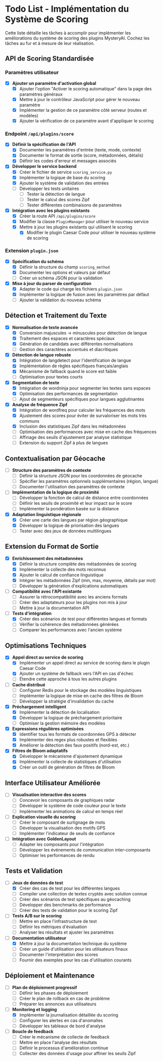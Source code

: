 # Todo List - Implémentation du Système de Scoring

Cette liste détaille les tâches à accomplir pour implémenter les améliorations du système de scoring des plugins MysteryAI. Cochez les tâches au fur et à mesure de leur réalisation.

## API de Scoring Standardisée

### Paramètres utilisateur

- [x] **Ajouter un paramètre d'activation global**
  - [x] Ajouter l'option "Activer le scoring automatique" dans la page des paramètres généraux
  - [x] Mettre à jour le contrôleur JavaScript pour gérer le nouveau paramètre
  - [x] Implémenter la gestion de ce paramètre côté serveur (routes et modèles)
  - [x] Ajouter la vérification de ce paramètre avant d'appliquer le scoring

### Endpoint `/api/plugins/score`

- [x] **Définir la spécification de l'API**
  - [x] Documenter les paramètres d'entrée (texte, mode, contexte)
  - [x] Documenter le format de sortie (score, métadonnées, détails)
  - [x] Définir les codes d'erreur et messages associés

- [x] **Développer le service backend**
  - [x] Créer le fichier de service `scoring_service.py`
  - [x] Implémenter la logique de base du scoring
  - [x] Ajouter le système de validation des entrées
  - [ ] Développer les tests unitaires
    - [ ] Tester la détection de langue
    - [ ] Tester le calcul des scores Zipf
    - [ ] Tester différentes combinaisons de paramètres

- [x] **Intégration avec les plugins existants**
  - [x] Créer la route API `/api/plugins/score`
  - [x] Modifier la classe `PluginManager` pour utiliser le nouveau service
  - [x] Mettre à jour les plugins existants qui utilisent le scoring
    - [x] Modifier le plugin Caesar Code pour utiliser le nouveau système de scoring

### Extension `plugin.json`

- [x] **Spécification du schéma**
  - [x] Définir la structure du champ `scoring_method`
  - [x] Documenter les options et valeurs par défaut
  - [ ] Créer un schéma JSON pour la validation

- [x] **Mise à jour du parser de configuration**
  - [x] Adapter le code qui charge les fichiers `plugin.json`
  - [x] Implémenter la logique de fusion avec les paramètres par défaut
  - [ ] Ajouter la validation du nouveau schéma

## Détection et Traitement du Texte

- [x] **Normalisation de texte avancée**
  - [x] Conversion majuscules → minuscules pour détection de langue
  - [x] Traitement des espaces et caractères spéciaux
  - [x] Génération de candidats avec différentes normalisations
  - [ ] Gestion des caractères accentués et diacritiques

- [x] **Détection de langue robuste**
  - [x] Intégration de langdetect pour l'identification de langue
  - [x] Implémentation de règles spécifiques français/anglais
  - [x] Mécanisme de fallback quand le score est faible
  - [ ] Optimisation pour textes courts

- [x] **Segmentation de texte**
  - [x] Intégration de wordninja pour segmenter les textes sans espaces
  - [x] Optimisation des performances de segmentation
  - [ ] Ajout de segmenteurs spécifiques pour langues agglutinantes

- [x] **Analyse de fréquence Zipf**
  - [x] Intégration de wordfreq pour calculer les fréquences des mots
  - [x] Ajustement des scores pour éviter de survaloriser les mots très communs
  - [x] Inclusion des statistiques Zipf dans les métadonnées
  - [ ] Optimisation des performances avec mise en cache des fréquences
  - [ ] Affinage des seuils d'ajustement par analyse statistique
  - [ ] Extension du support Zipf à plus de langues

## Contextualisation par Géocache

- [ ] **Structure des paramètres de contexte**
  - [ ] Définir la structure JSON pour les coordonnées de géocache
  - [ ] Spécifier les paramètres optionnels supplémentaires (région, langue)
  - [ ] Documenter l'utilisation des paramètres de contexte

- [ ] **Implémentation de la logique de proximité**
  - [ ] Développer la fonction de calcul de distance entre coordonnées
  - [ ] Définir les seuils de proximité et leur impact sur le score
  - [ ] Implémenter la pondération basée sur la distance

- [x] **Adaptation linguistique régionale**
  - [x] Créer une carte des langues par région géographique
  - [x] Développer la logique de priorisation des langues
  - [ ] Tester avec des jeux de données multilingues

## Extension du Format de Sortie

- [x] **Enrichissement des métadonnées**
  - [x] Définir la structure complète des métadonnées de scoring
  - [x] Implémenter la collecte des mots reconnus
  - [x] Ajouter le calcul de confiance linguistique
  - [x] Intégrer les métadonnées Zipf (min, max, moyenne, détails par mot)
  - [ ] Développer la génération d'explications automatiques

- [ ] **Compatibilité avec l'API existante**
  - [ ] Assurer la rétrocompatibilité avec les anciens formats
  - [ ] Créer des adaptateurs pour les plugins non mis à jour
  - [ ] Mettre à jour la documentation API

- [ ] **Tests d'intégration**
  - [x] Créer des scénarios de test pour différentes langues et formats
  - [ ] Vérifier la cohérence des métadonnées générées
  - [ ] Comparer les performances avec l'ancien système

## Optimisations Techniques

- [x] **Appel direct au service de scoring**
  - [x] Implémenter un appel direct au service de scoring dans le plugin Caesar Code 
  - [x] Ajouter un système de fallback vers l'API en cas d'échec
  - [ ] Étendre cette approche à tous les autres plugins

- [ ] **Cache distribué**
  - [ ] Configurer Redis pour le stockage des modèles linguistiques
  - [ ] Implémenter la logique de mise en cache des filtres de Bloom
  - [ ] Développer la stratégie d'invalidation du cache

- [x] **Préchargement intelligent**
  - [x] Implémenter la détection de localisation
  - [x] Développer la logique de préchargement prioritaire
  - [ ] Optimiser la gestion mémoire des modèles

- [x] **Expressions régulières optimisées**
  - [x] Identifier tous les formats de coordonnées GPS à détecter
  - [x] Implémenter des regex plus robustes et flexibles
  - [x] Améliorer la détection des faux positifs (nord-est, etc.)

- [x] **Filtres de Bloom adaptatifs**
  - [x] Développer le mécanisme d'ajustement dynamique
  - [x] Implémenter la collecte de statistiques d'utilisation
  - [x] Créer un outil de génération de filtres de Bloom

## Interface Utilisateur Améliorée

- [ ] **Visualisation interactive des scores**
  - [ ] Concevoir les composants de graphiques radar
  - [ ] Développer le système de code couleur pour le texte
  - [ ] Implémenter les animations de calcul en temps réel

- [ ] **Explication visuelle du scoring**
  - [ ] Créer le composant de surlignage de mots
  - [ ] Développer la visualisation des motifs GPS
  - [ ] Implémenter l'indicateur de seuils de confiance

- [ ] **Intégration avec GoldenLayout**
  - [ ] Adapter les composants pour l'intégration
  - [ ] Développer les événements de communication inter-composants
  - [ ] Optimiser les performances de rendu

## Tests et Validation

- [ ] **Jeux de données de test**
  - [x] Créer des cas de test pour les différentes langues
  - [ ] Compiler une collection de textes cryptés avec solution connue
  - [ ] Créer des scénarios de test spécifiques au géocaching
  - [ ] Développer des benchmarks de performance
  - [ ] Créer des tests de validation pour le scoring Zipf

- [ ] **Tests A/B sur le scoring**
  - [ ] Mettre en place l'infrastructure de test
  - [ ] Définir les métriques d'évaluation
  - [ ] Analyser les résultats et ajuster les paramètres

- [ ] **Documentation utilisateur**
  - [x] Mettre à jour la documentation technique du système
  - [ ] Créer un guide d'utilisation pour les utilisateurs finaux
  - [ ] Documenter l'interprétation des scores
  - [ ] Fournir des exemples pour les cas d'utilisation courants

## Déploiement et Maintenance

- [ ] **Plan de déploiement progressif**
  - [ ] Définir les phases de déploiement
  - [ ] Créer le plan de rollback en cas de problème
  - [ ] Préparer les annonces aux utilisateurs

- [ ] **Monitoring et logging**
  - [x] Implémenter la journalisation détaillée du scoring
  - [ ] Configurer les alertes en cas d'anomalies
  - [ ] Développer les tableaux de bord d'analyse

- [ ] **Boucle de feedback**
  - [ ] Créer le mécanisme de collecte de feedback
  - [ ] Mettre en place l'analyse des résultats
  - [ ] Définir le processus d'amélioration continue 
  - [ ] Collecter des données d'usage pour affiner les seuils Zipf 